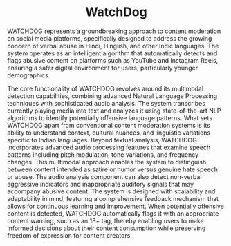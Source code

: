 <h1 align="center">WatchDog</h1>
WATCHDOG represents a groundbreaking approach to content moderation on social media platforms, specifically designed to address the growing concern of verbal abuse in Hindi, Hinglish, and other Indic languages. The system operates as an intelligent algorithm that automatically detects and flags abusive content on platforms such as YouTube and Instagram Reels, ensuring a safer digital environment for users, particularly younger demographics.

The core functionality of WATCHDOG revolves around its multimodal detection capabilities, combining advanced Natural Language Processing techniques with sophisticated audio analysis. The system transcribes currently playing media into text and analyzes it using state-of-the-art NLP algorithms to identify potentially offensive language patterns. What sets WATCHDOG apart from conventional content moderation systems is its ability to understand context, cultural nuances, and linguistic variations specific to Indian languages.
Beyond textual analysis, WATCHDOG incorporates advanced audio processing features that examine speech patterns including pitch modulation, tone variations, and frequency changes. This multimodal approach enables the system to distinguish between content intended as satire or humor versus genuine hate speech or abuse. The audio analysis component can also detect non-verbal aggressive indicators and inappropriate auditory signals that may accompany abusive content.
The system is designed with scalability and adaptability in mind, featuring a comprehensive feedback mechanism that allows for continuous learning and improvement. When potentially offensive content is detected, WATCHDOG automatically flags it with an appropriate content warning, such as an 18+ tag, thereby enabling users to make informed decisions about their content consumption while preserving freedom of expression for content creators.
